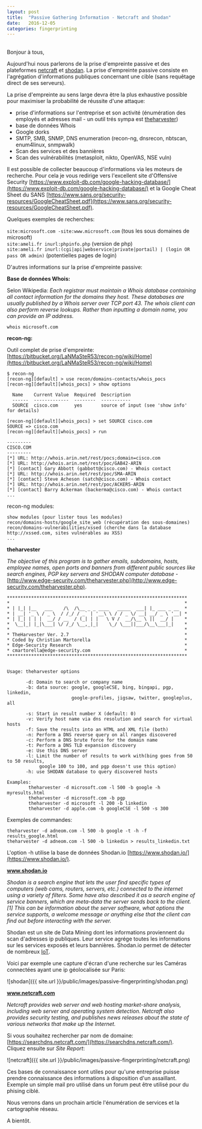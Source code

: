 ```yaml
---
layout: post
title:  "Passive Gathering Information - Netcraft and Shodan"
date:   2016-12-05
categories: fingerprinting
---
```

<br />
Bonjour à tous, 
  
Aujourd'hui nous parlerons de la prise d'empreinte passive et des plateformes [netcraft](https://www.netcraft.com/) et [shodan](https://www.shodan.io/). La prise d'empreinte passive consiste en l'agrégation d'informations publiques concernant une cible (sans requêtage direct de ses serveurs).  
  
La prise d'empreinte au sens large devra être la plus exhaustive possible pour maximiser la probabilité de réussite d'une attaque:  
 
 - prise d'informations sur l'entreprise et son activité (énumération des employés et adresses mail - un outil trés sympa est [theharvester](https://code.google.com/archive/p/theharvester/))
 - base de données Whois
 - Google dorks
 - SMTP, SMB, SNMP, DNS enumeration (recon-ng, dnsrecon, nbtscan, enum4linux, snmpwalk)
 - Scan des services et des bannières
 - Scan des vulnérabilités (metasploit, nikto, OpenVAS, NSE vuln)
  
Il est possible de collecter beaucoup d'informations via les moteurs de recherche. Pour cela je vous redirige vers l'excellent site d'Offensive Security [https://www.exploit-db.com/google-hacking-database/](https://www.exploit-db.com/google-hacking-database/) et la Google Cheat Sheet du SANS [https://www.sans.org/security-resources/GoogleCheatSheet.pdf](https://www.sans.org/security-resources/GoogleCheatSheet.pdf).  
  
Quelques exemples de recherches:  

```site:microsoft.com -site:www.microsoft.com``` (tous les sous domaines de microsoft)  
```site:ameli.fr inurl:phpinfo.php``` (version de php)  
```site:ameli.fr inurl:(cgi|api|webservice|private|portail) | (login OR pass OR admin)``` (potentielles pages de login)  
  
D'autres informations sur la prise d'empreinte passive:  
  
**Base de données Whois:**  
  
Selon Wikipedia: *Each registrar must maintain a Whois database containing all contact information for the domains they host. These databases are     usually published by a Whois server over TCP port 43. The whois client can also perform reverse lookups. Rather than inputting a domain name, you can provide an IP address.*  
  
```whois microsoft.com```  
  
**recon-ng:**  
  
Outil complet de prise d'empreinte: [https://bitbucket.org/LaNMaSteR53/recon-ng/wiki/Home](https://bitbucket.org/LaNMaSteR53/recon-ng/wiki/Home)
  
```
$ recon-ng
[recon-ng][default] > use recon/domains-contacts/whois_pocs
[recon-ng][default][whois_pocs] > show options

  Name    Current Value  Required  Description
  ------  -------------  --------  -----------
  SOURCE  cisco.com      yes       source of input (see 'show info' for details)

[recon-ng][default][whois_pocs] > set SOURCE cisco.com
SOURCE => cisco.com
[recon-ng][default][whois_pocs] > run

---------
CISCO.COM
---------
[*] URL: http://whois.arin.net/rest/pocs;domain=cisco.com
[*] URL: http://whois.arin.net/rest/poc/GAB42-ARIN
[*] [contact] Gary Abbott (gabbott@cisco.com) - Whois contact
[*] URL: http://whois.arin.net/rest/poc/SMA-ARIN
[*] [contact] Steve Acheson (satch@cisco.com) - Whois contact
[*] URL: http://whois.arin.net/rest/poc/ACKER5-ARIN
[*] [contact] Barry Ackerman (backerma@cisco.com) - Whois contact
...
```  
  
recon-ng modules:  
```
show modules (pour lister tous les modules)
recon/domains-hosts/google_site_web (récupération des sous-domaines)
recon/domains-vulnerabilities/xssed (cherche dans la database http://xssed.com, sites vulnérables au XSS)
...
```
  
**theharvester**  
  
*The objective of this program is to gather emails, subdomains, hosts, employee names, open ports and banners from different public sources like    search engines, PGP key servers and SHODAN computer database* - [http://www.edge-security.com/theharvester.php](http://www.edge-security.com/theharvester.php).  
  
```
*******************************************************************
*                                                                 *
* | |_| |__   ___    /\  /\__ _ _ ____   _____  ___| |_ ___ _ __  *
* | __| '_ \ / _ \  / /_/ / _` | '__\ \ / / _ \/ __| __/ _ \ '__| *
* | |_| | | |  __/ / __  / (_| | |   \ V /  __/\__ \ ||  __/ |    *
*  \__|_| |_|\___| \/ /_/ \__,_|_|    \_/ \___||___/\__\___|_|    *
*                                                                 *
* TheHarvester Ver. 2.7                                           *
* Coded by Christian Martorella                                   *
* Edge-Security Research                                          *
* cmartorella@edge-security.com                                   *
*******************************************************************


Usage: theharvester options 

       -d: Domain to search or company name
       -b: data source: google, googleCSE, bing, bingapi, pgp, linkedin,
                        google-profiles, jigsaw, twitter, googleplus, all

       -s: Start in result number X (default: 0)
       -v: Verify host name via dns resolution and search for virtual hosts
       -f: Save the results into an HTML and XML file (both)
       -n: Perform a DNS reverse query on all ranges discovered
       -c: Perform a DNS brute force for the domain name
       -t: Perform a DNS TLD expansion discovery
       -e: Use this DNS server
       -l: Limit the number of results to work with(bing goes from 50 to 50 results,
            google 100 to 100, and pgp doesn't use this option)
       -h: use SHODAN database to query discovered hosts

Examples:
        theharvester -d microsoft.com -l 500 -b google -h myresults.html
        theharvester -d microsoft.com -b pgp
        theharvester -d microsoft -l 200 -b linkedin
        theharvester -d apple.com -b googleCSE -l 500 -s 300
```  
  
Exemples de commandes:  
  
```
theharvester -d adneom.com -l 500 -b google -t -h -f results_google.html
theharvester -d adneom.com -l 500 -b linkedin > results_linkedin.txt
```
  
L'option -h utilise la base de données Shodan.io [https://www.shodan.io/](https://www.shodan.io/).  
  
**www.shodan.io**  
  
*Shodan is a search engine that lets the user find specific types of computers (web cams, routers, servers, etc.) connected to the internet using a variety of filters. Some have also described it as a search engine of service banners, which are meta-data the server sends back to the client.[1] This can be information about the server software, what options the service supports, a welcome message or anything else that the client can find out before interacting with the server.*  
  
Shodan est un site de Data Mining dont les informations proviennent du scan d'adresses ip publiques. Leur service agrége toutes les informations sur les services exposés et leurs bannières. Shodan.io permet de détecter de nombreux [IoT](https://www.owasp.org/index.php/OWASP_Internet_of_Things_Project).  
  
Voici par exemple une capture d'écran d'une recherche sur les Caméras connectées ayant une ip géolocalisée sur Paris:
  
![shodan]({{ site.url }}/public/images/passive-fingerprinting/shodan.png)  
  
**www.netcraft.com**  
  
*Netcraft provides web server and web hosting market-share analysis, including web server and operating system detection. Netcraft also provides security testing, and publishes news releases about the state of various networks that make up the Internet.*  
  
Si vous souhaitez rechercher par nom de domaine: [https://searchdns.netcraft.com/](https://searchdns.netcraft.com/).  
Cliquez ensuite sur *Site Report*:  
  
![netcraft]({{ site.url }}/public/images/passive-fingerprinting/netcraft.png)  
  
Ces bases de connaissance sont utiles pour qu'une entreprise puisse prendre connaissance des informations à disposition d'un assaillant. Exemple un simple mail pro utilisé dans un forum peut être utilisé pour du phising ciblé.  
  
Nous verrons dans un prochain article l'énumération de services et la cartographie réseau.  
  
A bientôt.
